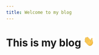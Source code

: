 ```yaml
---
title: Welcome to my blog
---
```


# This is my blog <img src="https://raw.githubusercontent.com/ABSphreak/ABSphreak/master/gifs/Hi.gif" width="30px">
